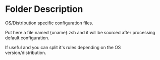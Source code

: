 # Folder Description

OS/Distribution specific configuration files.

Put here a file named {uname}.zsh and it will be sourced after processing
default configuration.

If useful and you can split it's rules depending on the OS version/distribution.

